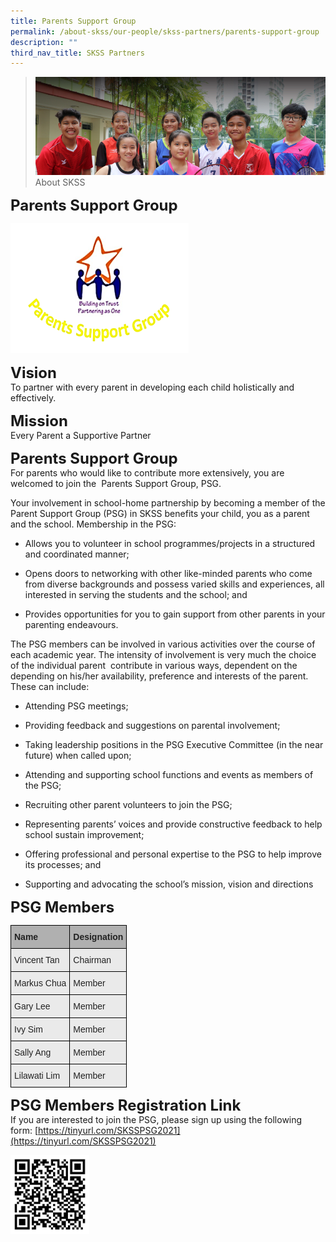 ```yaml
---
title: Parents Support Group
permalink: /about-skss/our-people/skss-partners/parents-support-group
description: ""
third_nav_title: SKSS Partners
---
```

>![](/images/About%20us.jpg)
>About SKSS

**<font size=5>Parents Support Group</font>**

![](/images/ABOUT%20SKSS/Parents%20Support%20Group.png)

**<font size=5>Vision</font>**<br>
To partner with every parent in developing each child holistically and effectively.

**<font size=5>Mission</font>**<br>
Every Parent a Supportive Partner

**<font size=5>Parents Support Group</font>**<br>
For parents who would like to contribute more extensively, you are welcomed to join the  Parents Support Group, PSG.  

Your involvement in school-home partnership by becoming a member of the Parent Support Group (PSG) in SKSS benefits your child, you as a parent and the school. Membership in the PSG:  
  

*   Allows you to volunteer in school programmes/projects in a structured and coordinated manner;

*   Opens doors to networking with other like-minded parents who come from diverse backgrounds and possess varied skills and experiences, all interested in serving the students and the school; and

*   Provides opportunities for you to gain support from other parents in your parenting endeavours.

  

The PSG members can be involved in various activities over the course of each academic year. The intensity of involvement is very much the choice of the individual parent  contribute in various ways, dependent on the depending on his/her availability, preference and interests of the parent. These can include:  

  

*   Attending PSG meetings;

*   Providing feedback and suggestions on parental involvement;

*   Taking leadership positions in the PSG Executive Committee (in the near future) when called upon;

*   Attending and supporting school functions and events as members of the PSG;

*   Recruiting other parent volunteers to join the PSG;

*   Representing parents’ voices and provide constructive feedback to help school sustain improvement;

*   Offering professional and personal expertise to the PSG to help improve its processes; and

*   Supporting and advocating the school’s mission, vision and directions


**<font size=5>PSG Members</font>**<br>
<table style="border-collapse:collapse;border-spacing:0" class="tg"><thead><tr><th style="background-color:#B0B0B0;border-color:black;border-style:solid;border-width:1px;color:#222;font-family:Arial, sans-serif;font-size:14px;font-weight:bold;overflow:hidden;padding:10px 5px;text-align:left;vertical-align:middle;word-break:normal"><span style="color:#222;background-color:#B0B0B0">Name</span></th><th style="background-color:#B0B0B0;border-color:black;border-style:solid;border-width:1px;color:#222;font-family:Arial, sans-serif;font-size:14px;font-weight:bold;overflow:hidden;padding:10px 5px;text-align:left;vertical-align:middle;word-break:normal"><span style="color:#222;background-color:#B0B0B0">Designation</span></th></tr></thead><tbody><tr><td style="background-color:#EAEAEA;border-color:black;border-style:solid;border-width:1px;color:#222;font-family:Arial, sans-serif;font-size:14px;overflow:hidden;padding:10px 5px;text-align:left;vertical-align:middle;word-break:normal"><span style="color:#222;background-color:#EAEAEA">Vincent Tan </span></td><td style="background-color:#EAEAEA;border-color:black;border-style:solid;border-width:1px;color:#222;font-family:Arial, sans-serif;font-size:14px;overflow:hidden;padding:10px 5px;text-align:left;vertical-align:middle;word-break:normal"><span style="color:#222;background-color:#EAEAEA">Chairman</span></td></tr><tr><td style="background-color:#EAEAEA;border-color:black;border-style:solid;border-width:1px;color:#222;font-family:Arial, sans-serif;font-size:14px;overflow:hidden;padding:10px 5px;text-align:left;vertical-align:middle;word-break:normal"><span style="color:#222;background-color:#EAEAEA">Markus Chua</span></td><td style="background-color:#EAEAEA;border-color:black;border-style:solid;border-width:1px;color:#222;font-family:Arial, sans-serif;font-size:14px;overflow:hidden;padding:10px 5px;text-align:left;vertical-align:middle;word-break:normal"><span style="color:#222;background-color:#EAEAEA">Member</span></td></tr><tr><td style="background-color:#EAEAEA;border-color:black;border-style:solid;border-width:1px;color:#222;font-family:Arial, sans-serif;font-size:14px;overflow:hidden;padding:10px 5px;text-align:left;vertical-align:middle;word-break:normal"><span style="color:#222;background-color:#EAEAEA">Gary Lee </span></td><td style="background-color:#EAEAEA;border-color:black;border-style:solid;border-width:1px;color:#222;font-family:Arial, sans-serif;font-size:14px;overflow:hidden;padding:10px 5px;text-align:left;vertical-align:top;word-break:normal">Member<span style="color:#222;background-color:#EAEAEA"> </span></td></tr><tr><td style="background-color:#EAEAEA;border-color:black;border-style:solid;border-width:1px;color:#222;font-family:Arial, sans-serif;font-size:14px;overflow:hidden;padding:10px 5px;text-align:left;vertical-align:middle;word-break:normal"><span style="color:#222;background-color:#EAEAEA">Ivy Sim</span></td><td style="background-color:#EAEAEA;border-color:black;border-style:solid;border-width:1px;color:#222;font-family:Arial, sans-serif;font-size:14px;overflow:hidden;padding:10px 5px;text-align:left;vertical-align:top;word-break:normal">Member<span style="color:#222;background-color:#EAEAEA"> </span></td></tr><tr><td style="background-color:#EAEAEA;border-color:black;border-style:solid;border-width:1px;color:#222;font-family:Arial, sans-serif;font-size:14px;overflow:hidden;padding:10px 5px;text-align:left;vertical-align:middle;word-break:normal"><span style="color:#222;background-color:#EAEAEA">Sally Ang</span></td><td style="background-color:#EAEAEA;border-color:black;border-style:solid;border-width:1px;color:#222;font-family:Arial, sans-serif;font-size:14px;overflow:hidden;padding:10px 5px;text-align:left;vertical-align:top;word-break:normal">Member<span style="color:#222;background-color:#EAEAEA"> </span></td></tr><tr><td style="background-color:#EAEAEA;border-color:black;border-style:solid;border-width:1px;color:#222;font-family:Arial, sans-serif;font-size:14px;overflow:hidden;padding:10px 5px;text-align:left;vertical-align:middle;word-break:normal"><span style="color:#222;background-color:#EAEAEA">Lilawati Lim </span></td><td style="background-color:#EAEAEA;border-color:black;border-style:solid;border-width:1px;color:#222;font-family:Arial, sans-serif;font-size:14px;overflow:hidden;padding:10px 5px;text-align:left;vertical-align:top;word-break:normal">Member <span style="color:#222;background-color:#EAEAEA"> </span></td></tr></tbody></table>

**<font size=5>PSG Members Registration Link</font>**<br>
If you are interested to join the PSG, please sign up using the following form: [https://tinyurl.com/SKSSPSG2021](https://tinyurl.com/SKSSPSG2021)

<img src="/images/ABOUT%20SKSS/PSG%20Member%20QR%20Code.png"  
     style="width:25%">
